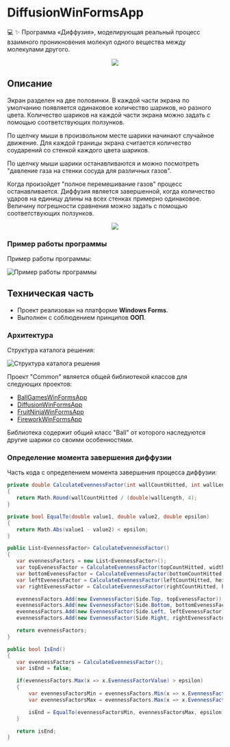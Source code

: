 # DiffusionWinFormsApp

💻 ✨ Программа «Диффузия», моделирующая реальный процесс взаимного проникновения молекул одного вещества между молекулами другого. 

<div align="center"><img src="https://github.com/snikitin-de/DiffusionWinFormsApp/assets/25394427/7d1d1ef1-cb57-48ef-9088-0a90244836d6"></div>

## Описание

Экран разделен на две половинки. В каждой части экрана по умолчанию появляется одинаковое количество шариков, но разного цвета. Количество шариков на каждой части экрана можно задать с помощью соответствующих ползунков.

По щелчку мыши в произвольном месте шарики начинают случайное движение. Для каждой границы экрана считается количество соударений со стенкой каждого цвета шариков.

По щелчку мыши шарики останавливаются и можно посмотреть "давление газа на стенки сосуда для различных газов".

Когда произойдет "полное перемешивание газов" процесс останавливается. Диффузия является завершенной, когда количество ударов на единицу длины на всех стенках примерно одинаковое. Величину погрешности сравнения можно задать с помощью соответствующих ползунков.

<div align="center"><img src="https://github.com/snikitin-de/DiffusionWinFormsApp/assets/25394427/0b3d74f1-d5f4-4e8c-84a5-6689dfc48302"></div>

### Пример работы программы

Пример работы программы:

![Пример работы программы](https://github.com/snikitin-de/DiffusionWinFormsApp/assets/25394427/c2585aa9-bd11-498d-abd8-a01435e26031)

## Техническая часть

* Проект реализован на платформе **Windows Forms**.
* Выполнен с соблюдением принципов **ООП**.

### Архитектура

Структура каталога решения:

![Структура каталога решения](https://github.com/snikitin-de/DiffusionWinFormsApp/assets/25394427/059452c7-fe74-4264-b138-18804379f42b)

Проект "Common" является общей библиотекой классов для следующих проектов:

* [BallGamesWinFormsApp](https://github.com/snikitin-de/BallGamesWinFormsApp)
* [DiffusionWinFormsApp](https://github.com/snikitin-de/DiffusionWinFormsApp)
* [FruitNinjaWinFormsApp](https://github.com/snikitin-de/FruitNinjaWinFormsApp)
* [FireworkWinFormsApp](https://github.com/snikitin-de/FireworkWinFormsApp)

Библиотека содержит общий класс "Ball" от которого наследуются другие шарики со своими особенностями.

### Определение момента завершения диффузии

Часть кода с определением момента завершения процесса диффузии:

```csharp
private double CalculateEvennessFactor(int wallCountHitted, int wallLength)
{
   return Math.Round(wallCountHitted / (double)wallLength, 4);
}

private bool EqualTo(double value1, double value2, double epsilon)
{
   return Math.Abs(value1 - value2) < epsilon;
}

public List<EvennessFactor> CalculateEvennessFactor()
{
   var evennessFactors = new List<EvennessFactor>();
   var topEvenessFactor = CalculateEvennessFactor(topCountHitted, width);
   var bottomEvenessFactor = CalculateEvennessFactor(bottomCountHitted, width);
   var leftEvenessFactor = CalculateEvennessFactor(leftCountHitted, height);
   var rightEvenessFactor = CalculateEvennessFactor(rightCountHitted, height);

   evennessFactors.Add(new EvennessFactor(Side.Top, topEvenessFactor));
   evennessFactors.Add(new EvennessFactor(Side.Bottom, bottomEvenessFactor));
   evennessFactors.Add(new EvennessFactor(Side.Left, leftEvenessFactor));
   evennessFactors.Add(new EvennessFactor(Side.Right, rightEvenessFactor));

   return evennessFactors;
}

public bool IsEnd()
{
   var evennessFactors = CalculateEvennessFactor();
   var isEnd = false;

   if(evennessFactors.Max(x => x.EvennessFactorValue) > epsilon)
   {
       var evennessFactorsMin = evennessFactors.Min(x => x.EvennessFactorValue);
       var evennessFactorsMax = evennessFactors.Max(x => x.EvennessFactorValue);

       isEnd = EqualTo(evennessFactorsMin, evennessFactorsMax, epsilon);
   }

   return isEnd;
}
```
